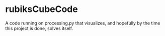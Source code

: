 # rubiksCubeCode

A code running on processing.py that visualizes, and hopefully by the time this project is done, solves itself.
